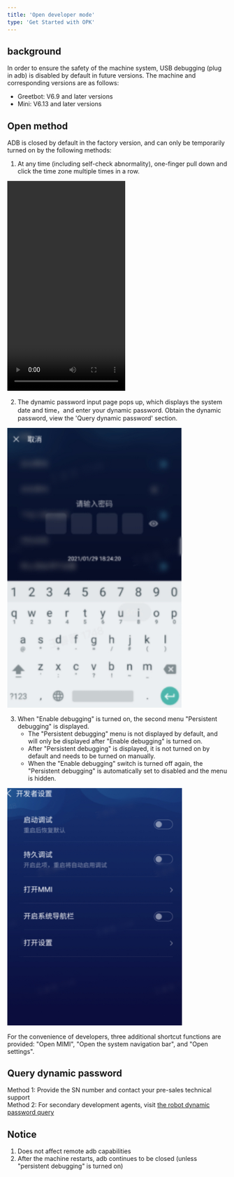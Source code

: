 ```yaml
---
title: 'Open developer mode'
type: 'Get Started with OPK'
---
```


## background
In order to ensure the safety of the machine system, USB debugging (plug in adb) is disabled by default in future versions. The machine and corresponding versions are as follows:
* Greetbot: V6.9 and later versions
* Mini: V6.13 and later versions

## Open method
ADB is closed by default in the factory version, and can only be temporarily turned on by the following methods:

1. At any time (including self-check abnormality), one-finger pull down and click the time zone multiple times in a row.

<video width="270" height="480" controls>
      <source src="/assets/docs/kyma/master/apk-development/docs/assets/one-finger-pull-down.mp4" type="video/mp4"> 
   </video>

2. The dynamic password input page pops up, which displays the system date and time，and enter your dynamic password. Obtain the dynamic password, view the 'Query dynamic password' section.

<img src="./assets/dynamic-password.jpeg" width="400px">

3. When "Enable debugging" is turned on, the second menu "Persistent debugging" is displayed.
    * The "Persistent debugging" menu is not displayed by default, and will only be displayed after "Enable debugging" is turned on.
    * After "Persistent debugging" is displayed, it is not turned on by default and needs to be turned on manually.
    * When the "Enable debugging" switch is turned off again, the "Persistent debugging" is automatically set to disabled and the menu is hidden.
    
<img src="./assets/setting-select.jpeg" width="400px">

For the convenience of developers, three additional shortcut functions are provided: "Open MIMI", "Open the system navigation bar", and "Open settings".

## Query dynamic password
Method 1: Provide the SN number and contact your pre-sales technical support  
Method 2: For secondary development agents, visit [the robot dynamic password query](https://wp.orionstar.com/public/dynpass/)

## Notice
1. Does not affect remote adb capabilities
2. After the machine restarts, adb continues to be closed (unless "persistent debugging" is turned on)


